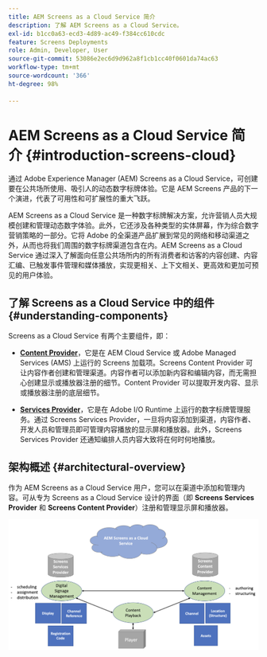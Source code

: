 ```yaml
---
title: AEM Screens as a Cloud Service 简介
description: 了解 AEM Screens as a Cloud Service。
exl-id: b1cc0a63-ecd3-4d89-ac49-f384cc610cdc
feature: Screens Deployments
role: Admin, Developer, User
source-git-commit: 53086e2ec6d9d962a8f1cb1cc40f0601da74ac63
workflow-type: tm+mt
source-wordcount: '366'
ht-degree: 98%

---
```



# AEM Screens as a Cloud Service 简介 {#introduction-screens-cloud}

通过 Adobe Experience Manager (AEM) Screens as a Cloud Service，可创建要在公共场所使用、吸引人的动态数字标牌体验。它是 AEM Screens 产品的下一个演进，代表了可用性和可扩展性的重大飞跃。

AEM Screens as a Cloud Service 是一种数字标牌解决方案，允许营销人员大规模创建和管理动态数字体验。此外，它还涉及各种类型的实体屏幕，作为综合数字营销策略的一部分。它将 Adobe 的全渠道产品扩展到常见的网络和移动渠道之外，从而也将我们周围的数字标牌渠道包含在内。AEM Screens as a Cloud Service 通过深入了解面向任意公共场所内的所有消费者和访客的内容创建、内容汇编、已触发事件管理和媒体播放，实现更相关、上下文相关、更高效和更加可预见的用户体验。

## 了解 Screens as a Cloud Service 中的组件 {#understanding-components}

Screens as a Cloud Service 有两个主要组件，即：

* **[Content Provider](https://experienceleague.adobe.com/docs/experience-manager-cloud-service/content/screens-as-cloud-service/configure-screens-cloud/using-screens-content-provider.html)**，它是在 AEM Cloud Service 或 Adobe Managed Services (AMS) 上运行的 Screens 加载项。Screens Content Provider 可让内容作者创建和管理渠道。内容作者可以添加新内容和编辑内容，而无需担心创建显示或播放器注册的细节。Content Provider 可以提取开发内容、显示或播放器注册的底层细节。

* **[Services Provider](https://experienceleague.adobe.com/docs/experience-manager-cloud-service/content/screens-as-cloud-service/configure-screens-cloud/navigating-to-screens-services-provider.html)**，它是在 Adobe I/O Runtime 上运行的数字标牌管理服务。通过 Screens Services Provider，一旦将内容添加到渠道，内容作者、开发人员和管理员即可管理内容播放的显示屏和播放器。此外，Screens Services Provider 还通知编排人员内容大致将在何时何地播放。


## 架构概述 {#architectural-overview}

作为 AEM Screens as a Cloud Service 用户，您可以在渠道中添加和管理内容。可从专为 Screens as a Cloud Service 设计的界面（即 **Screens Services Provider** 和 **Screens Content Provider**）注册和管理显示屏和播放器。

![架构概述](/help/screens-cloud/assets/architecture-screenscloud.png)
